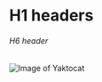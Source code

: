 # H1 headers
###### H6 header


![Image of Yaktocat](https://octodex.github.com/images/yaktocat.png)
